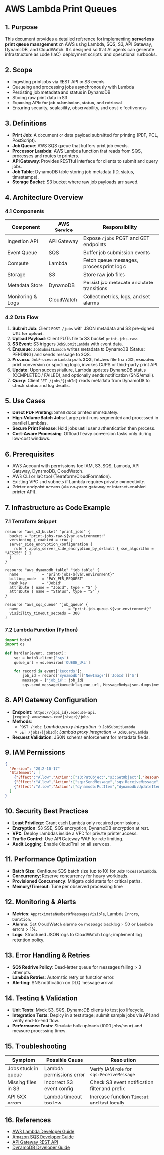 # AWS Lambda Print Queues

## 1. Purpose
This document provides a detailed reference for implementing **serverless print queue management** on AWS using Lambda, SQS, S3, API Gateway, DynamoDB, and CloudWatch. It’s designed so that AI agents can generate infrastructure as code (IaC), deployment scripts, and operational runbooks.

## 2. Scope
- Ingesting print jobs via REST API or S3 events
- Queueing and processing jobs asynchronously with Lambda
- Persisting job metadata and status in DynamoDB
- Storing raw print data in S3
- Exposing APIs for job submission, status, and retrieval
- Ensuring security, scalability, observability, and cost-effectiveness

## 3. Definitions
- **Print Job**: A document or data payload submitted for printing (PDF, PCL, PostScript).
- **Job Queue**: AWS SQS queue that buffers print job events.
- **Processor Lambda**: AWS Lambda function that reads from SQS, processes and routes to printers.
- **API Gateway**: Provides RESTful interface for clients to submit and query jobs.
- **Job Table**: DynamoDB table storing job metadata (ID, status, timestamps).
- **Storage Bucket**: S3 bucket where raw job payloads are saved.

## 4. Architecture Overview

### 4.1 Components
| Component           | AWS Service        | Responsibility                                    |
|---------------------|--------------------|---------------------------------------------------|
| Ingestion API       | API Gateway        | Expose `/jobs` POST and GET endpoints             |
| Event Queue         | SQS                | Buffer job submission events                      |
| Compute             | Lambda             | Fetch queue messages, process print logic         |
| Storage             | S3                 | Store raw job files                               |
| Metadata Store      | DynamoDB           | Persist job metadata and state transitions        |
| Monitoring & Logs   | CloudWatch         | Collect metrics, logs, and set alarms             |

### 4.2 Data Flow
1. **Submit Job**: Client `POST /jobs` with JSON metadata and S3 pre-signed URL for upload.
2. **Upload Payload**: Client PUTs file to S3 bucket `print-jobs-raw`.
3. **S3 Event**: S3 triggers `JobSubmitLambda` with event data.
4. **Enqueue**: `JobSubmitLambda` writes metadata to DynamoDB (Status: PENDING) and sends message to SQS.
5. **Process**: `JobProcessorLambda` polls SQS, fetches file from S3, executes print conversion or spooling logic, invokes CUPS or third-party print API.
6. **Update**: Upon success/failure, Lambda updates DynamoDB status (COMPLETED / FAILED), and optionally sends notification (SNS/email).
7. **Query**: Client `GET /jobs/{jobId}` reads metadata from DynamoDB to check status and log details.

## 5. Use Cases
- **Direct PDF Printing**: Small docs printed immediately.
- **High-Volume Batch Jobs**: Large print runs segmented and processed in parallel Lambdas.
- **Secure Print Release**: Hold jobs until user authentication then process.
- **Cost-Aware Processing**: Offload heavy conversion tasks only during low-cost windows.

## 6. Prerequisites
- AWS Account with permissions for: IAM, S3, SQS, Lambda, API Gateway, DynamoDB, CloudWatch.
- AWS CLI or IaC tool (Terraform/CloudFormation).
- Existing VPC and subnets if Lambda requires private connectivity.
- Printer endpoint access (via on-prem gateway or internet-enabled printer API).

## 7. Infrastructure as Code Example

### 7.1 Terraform Snippet
```hcl
resource "aws_s3_bucket" "print_jobs" {
  bucket = "print-jobs-raw-${var.environment}"
  versioning { enabled = true }
  server_side_encryption_configuration {
    rule { apply_server_side_encryption_by_default { sse_algorithm = "AES256" } }
  }
}

resource "aws_dynamodb_table" "job_table" {
  name           = "print-jobs-${var.environment}"
  billing_mode   = "PAY_PER_REQUEST"
  hash_key       = "JobId"
  attribute { name = "JobId", type = "S" }
  attribute { name = "Status", type = "S" }
}

resource "aws_sqs_queue" "job_queue" {
  name                       = "print-job-queue-${var.environment}"
  visibility_timeout_seconds = 300
}
```

### 7.2 Lambda Function (Python)
```python
import boto3
import os

def handler(event, context):
    sqs = boto3.client('sqs')
    queue_url = os.environ['QUEUE_URL']

    for record in event['Records']:
        job_id = record['dynamodb']['NewImage']['JobId']['S']
        message = {'job_id': job_id}
        sqs.send_message(QueueUrl=queue_url, MessageBody=json.dumps(message))
```

## 8. API Gateway Configuration
- **Endpoint**: `https://{api_id}.execute-api.{region}.amazonaws.com/{stage}/jobs`
- **Methods**:
  - `POST /jobs`: _Lambda proxy integration_ → `JobSubmitLambda`
  - `GET /jobs/{jobId}`: _Lambda proxy integration_ → `JobQueryLambda`
- **Request Validation**: JSON schema enforcement for metadata fields.

## 9. IAM Permissions
```json
{
  "Version": "2012-10-17",
  "Statement": [
    {"Effect":"Allow","Action":["s3:PutObject","s3:GetObject"],"Resource":"arn:aws:s3:::print-jobs-raw-*/*"},
    {"Effect":"Allow","Action":["sqs:SendMessage","sqs:ReceiveMessage","sqs:DeleteMessage"],"Resource":"arn:aws:sqs:*:*:print-job-queue-*"},
    {"Effect":"Allow","Action":["dynamodb:PutItem","dynamodb:UpdateItem","dynamodb:GetItem"],"Resource":"arn:aws:dynamodb:*:*:table/print-jobs-*"}
  ]
}
```

## 10. Security Best Practices
- **Least Privilege**: Grant each Lambda only required permissions.
- **Encryption**: S3 SSE, SQS encryption, DynamoDB encryption at rest.
- **VPC**: Deploy Lambdas inside a VPC for private printer access.
- **Traffic Control**: Use API Gateway WAF for rate limiting.
- **Audit Logging**: Enable CloudTrail on all services.

## 11. Performance Optimization
- **Batch Size**: Configure SQS batch size (up to 10) for `JobProcessorLambda`.
- **Concurrency**: Reserve concurrency for heavy workloads.
- **Provisioned Concurrency**: Mitigate cold starts for critical paths.
- **Memory/Timeout**: Tune per observed processing time.

## 12. Monitoring & Alerts
- **Metrics**: `ApproximateNumberOfMessagesVisible`, Lambda `Errors`, `Duration`.
- **Alarms**: Set CloudWatch alarms on message backlog > 50 or Lambda errors > 1%.
- **Logs**: Structured JSON logs to CloudWatch Logs; implement log retention policy.

## 13. Error Handling & Retries
- **SQS Redrive Policy**: Dead-letter queue for messages failing > 3 attempts.
- **Lambda Retries**: Automatic retry on function error.
- **Alerting**: SNS notification on DLQ message arrival.

## 14. Testing & Validation
- **Unit Tests**: Mock S3, SQS, DynamoDB clients to test job lifecycle.
- **Integration Tests**: Deploy in a test stage; submit sample jobs via API and verify end-to-end flow.
- **Performance Tests**: Simulate bulk uploads (1000 jobs/hour) and measure processing times.

## 15. Troubleshooting
| Symptom                      | Possible Cause            | Resolution                                           |
|------------------------------|---------------------------|------------------------------------------------------|
| Jobs stuck in queue          | Lambda permissions error  | Verify IAM role for `sqs:ReceiveMessage`             |
| Missing files in S3          | Incorrect S3 event config | Check S3 event notification filter and prefix        |
| API 5XX errors               | Lambda timeout too low    | Increase function `Timeout` and test locally         |

## 16. References
- [AWS Lambda Developer Guide](https://docs.aws.amazon.com/lambda/latest/dg/)  
- [Amazon SQS Developer Guide](https://docs.aws.amazon.com/AWSSimpleQueueService/latest/SQSDeveloperGuide/)  
- [API Gateway REST API](https://docs.aws.amazon.com/apigateway/latest/developerguide/rest-api.html)  
- [DynamoDB Developer Guide](https://docs.aws.amazon.com/amazondynamodb/latest/developerguide/)

